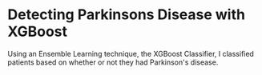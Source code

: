 # Detecting Parkinsons Disease with XGBoost
 Using an Ensemble Learning technique, the XGBoost Classifier, I classified patients based on whether or not they had Parkinson's disease.
